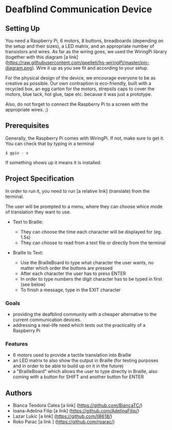 # Deafblind Communication Device

## Setting Up

You need a Raspberry Pi, 6 motors, 8 buttons, breadboards (depending on the setup and their sizes), a LED matrix, and an appropriate number of transistors and wires. As far as the wiring goes, we used the  WiringPi library (together with this diagram [a link] (https://raw.githubusercontent.com/ppelleti/hs-wiringPi/master/pin-diagram.png). Wire it up as you see fit and according to your setup.

For the physical design of the device, we encourage everyone to be as creative as possible. Our own contraption is eco-friendly, built with a recycled box, an egg carton for the motors, strepsils caps to cover the motors, blue tack, hot glue, tape etc. because it was just a prototype.

Also, do not forget to connect the Raspberry Pi to a screen with the appropriate wires. ;)

## Prerequisites

Generally, the Raspberry Pi comes with WiringPi. If not, make sure to get it. You can check that by typing in a terminal

```
$ gpio - v
```

If something shows up it means it is installed.

## Project Specification

In order to run it, you need to run [a relative link] (translate) from the terminal.

The user will be prompted to a menu, where they can choose whice mode of translation they want to use.
- Text to Braille:
  - They can choose the time each character will be displayed for (eg. 1.5s)
  - They can choose to read from a text file or directly from the terminal

- Braille to Text:
  - Use the BrailleBoard to type what character the user  wants, no matter which order the buttons are pressed
  - After each character the user has to press ENTER
  - In order to type numbers the digit character has to be typed in first (see below)
  - To finish a message, type in the EXIT character

### Goals

- providing the deafblind community with a cheaper alternative to the current communication devices.
- addressing a real-life need which tests out the practicality of a Raspberry Pi

### Features

- 6 motors used to provide a tactile translation into Braille
- an LED matrix to also show the output in Braille (for testing purposes and in order to be able to build up on it in the future)
- a "BrailleBoard" which allows the user to type directly in Braille, also coming with a button for SHIFT and another button for ENTER

## Authors

- Bianca Teodora Catea [a link] (https://github.com/BiancaTC/)
- Ioana-Adelina Filip [a link] (https://github.com/AdelinaFilip/)
- Lazar Lukic [a link] (https://github.com/ll8618/)
- Roko Parac [a link ] (https://github.com/rparac/)
